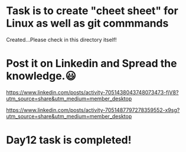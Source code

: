 # Task is to create "cheet sheet" for Linux as well as git commmands

Created...Please check in this directory itself!

# Post it on Linkedin and Spread the knowledge.😃

https://www.linkedin.com/posts/activity-7051438043748073473-fjV8?utm_source=share&utm_medium=member_desktop

https://www.linkedin.com/posts/activity-7051487797278359552-x9sg?utm_source=share&utm_medium=member_desktop

# Day12 task is completed!
